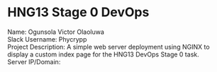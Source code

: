# HNG13 Stage 0 DevOps

Name: Ogunsola Victor Olaoluwa  
Slack Username: Phycrypp  
Project Description: A simple web server deployment using NGINX to display a custom index page for the HNG13 DevOps Stage 0 task.  
Server IP/Domain: 
